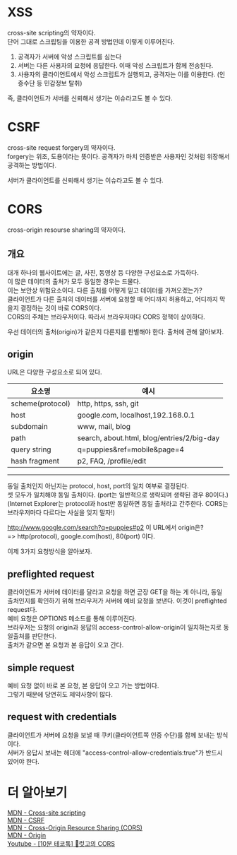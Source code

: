 # XSS

cross-site scripting의 약자이다.  
단어 그대로 스크립팅을 이용한 공격 방법인데 이렇게 이루어진다.

1. 공격자가 서버에 악성 스크립트를 심는다
2. 서버는 다른 사용자의 요청에 응답한다. 이때 악성 스크립트가 함께 전송된다.
3. 사용자의 클라이언트에서 악성 스크립트가 실행되고, 공격자는 이를 이용한다. (인증수단 등 민감정보 탈취)

즉, 클라이언트가 서버를 신뢰해서 생기는 이슈라고도 볼 수 있다.

# CSRF

cross-site request forgery의 약자이다.  
forgery는 위조, 도용이라는 뜻이다. 공격자가 마치 인증받은 사용자인 것처럼 위장해서 공격하는 방법이다.

서버가 클라이언트를 신뢰해서 생기는 이슈라고도 볼 수 있다.

# CORS

cross-origin resourse sharing의 약자이다.

## 개요

대개 하나의 웹사이트에는 글, 사진, 동영상 등 다양한 구성요소로 가득하다.  
이 많은 데이터의 출처가 모두 동일한 경우는 드물다.  
이는 보안상 위험요소이다. 다른 출처를 어떻게 믿고 데이터를 가져오겠는가?  
클라이언트가 다른 출처의 데이터를 서버에 요청할 때 어디까지 허용하고, 어디까지 막을지 결정하는 것이 바로 CORS이다.  
CORS의 주체는 브라우저이다. 따라서 브라우저마다 CORS 정책이 상이하다.

우선 데이터의 출처(origin)가 같은지 다른지를 판별해야 한다.
출처에 관해 알아보자.

## origin

URL은 다양한 구성요소로 되어 있다.

| 요소명           | 예시                                       |
| ---------------- | ------------------------------------------ |
| scheme(protocol) | http, https, ssh, git                      |
| host             | google.com, localhost,192.168.0.1          |
| subdomain        | www, mail, blog                            |
| path             | search, about.html, blog/entries/2/big-day |
| query string     | q=puppies&ref=mobile&page=4                |
| hash fragment    | p2, FAQ, /profile/edit                     |

---

동일 출처인지 아닌지는 protocol, host, port의 일치 여부로 결정된다.  
셋 모두가 일치해야 동일 출처이다. (port는 일반적으로 생략되며 생략된 경우 80이다.)  
(Internet Explorer는 protocol과 host만 동일하면 동일 출처라고 간주한다. CORS는 브라우저마다 다르다는 사실을 잊지 말자!)

http://www.google.com/search?q=puppies#p2 이 URL에서 origin은?  
=> http(protocol), google.com(host), 80(port) 이다.

이제 3가지 요청방식을 알아보자.

## preflighted request

클라이언트가 서버에 데이터를 달라고 요청을 하면 곧장 GET을 하는 게 아니라, 동일 출처인지를 확인하기 위해 브라우저가 서버에 예비 요청을 보낸다. 이것이 preflighted request다.  
예비 요청은 OPTIONS 메소드를 통해 이루어진다.  
브라우저는 요청의 origin과 응답의 access-control-allow-origin이 일치하는지로 동일출처를 판단한다.  
출처가 같으면 본 요청과 본 응답이 오고 간다.

## simple request

예비 요청 없이 바로 본 요청, 본 응답이 오고 가는 방법이다.  
그렇기 때문에 당연히도 제약사항이 많다.

## request with credentials

클라이언트가 서버에 요청을 보낼 때 쿠키(클라이언트쪽 인증 수단)를 함께 보내는 방식이다.  
서버가 응답시 보내는 헤더에 "access-control-allow-credentials:true"가 반드시 있어야 한다.

# 더 알아보기

[MDN - Cross-site scripting](https://developer.mozilla.org/en-US/docs/Glossary/Cross-site_scripting)  
[MDN - CSRF](https://developer.mozilla.org/en-us/docs/Glossary/CSRF)  
[MDN - Cross-Origin Resource Sharing (CORS)](https://developer.mozilla.org/en-US/docs/Web/HTTP/CORS)  
[MDN - Origin](https://developer.mozilla.org/en-US/docs/Glossary/Origin)  
[Youtube - [10분 테코톡] 🤠럿고의 CORS](https://www.youtube.com/watch?v=7iGIfcEsc2g&ab_channel=%EC%9A%B0%EC%95%84%ED%95%9CTech)
